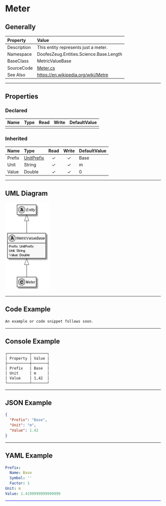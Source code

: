 ﻿# Meter

## Generally

|Property|Value|
|:-|:-|
|Description|This entity represents just a meter.|
|Namespace|DoofesZeug.Entities.Science.Base.Length|
|BaseClass|MetricValueBase|
|SourceCode|[Meter.cs](../../../../DoofesZeug.Library/Src/Entities/Science/Base/Length/Meter.cs)|
|See Also|https://en.wikipedia.org/wiki/Metre|

---

## Properties

### Declared

|Name|Type|Read|Write|DefaultValue|
|:---|:---|:--:|:---:|:-----------|
|    |    |    |     |            |

### Inherited

|Name|Type|Read|Write|DefaultValue|
|:---|:---|:--:|:---:|:-----------|
|Prefix|[UnitPrefix](../../Entities/DoofesZeug.Datatypes.Misc/UnitPrefix.md)|&#x2713;|&#x2713;|Base|
|Unit|String|&#x2713;|&#x2713;|m|
|Value|Double|&#x2713;|&#x2713;|0|

---

## UML Diagram

![Meter.png](./Meter.png "Meter")

---

## Code Example

```cs
An example or code snippet follows soon.
```

---

## Console Example

```console
┌──────────┬───────┐
│ Property │ Value │
├──────────┼───────┤
│ Prefix   │ Base  │
│ Unit     │ m     │
│ Value    │ 1,42  │
└──────────┴───────┘
```

---

## JSON Example

```json
{
  "Prefix": "Base",
  "Unit": "m",
  "Value": 1.42
}
```

---

## YAML Example

```yaml
Prefix:
  Name: Base
  Symbol: ''
  Factor: 1
Unit: m
Value: 1.4199999999999999
```

<hr style="background: blue;" />

